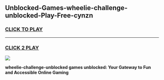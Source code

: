 
## Unblocked-Games-wheelie-challenge-unblocked-Play-Free-cynzn
<h3>
<a href="https://premium76.site?title=wheelie-challenge-unblocked&ref=10A">CLICK TO PLAY</a></h3>
<hr>

<h3>
<a href="https://premium76.site?title=wheelie-challenge-unblocked&ref=10A">CLICK 2 PLAY</a>
  
</h3>

<a href="https://premium76.site?title=wheelie-challenge-unblocked&ref=10A"><img src="https://clearcache.store/games.png"></a>


**wheelie-challenge-unblocked games unblocked: Your Gateway to Fun and Accessible Online Gaming**
